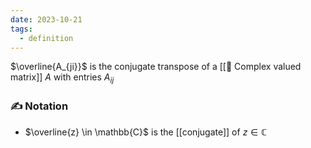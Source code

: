 ```yaml
---
date: 2023-10-21
tags:
  - definition
---
```


$\overline{A_{ji}}$ is the conjugate transpose of a [[📘 Complex valued matrix]] $A$ with entries $A_{ij}$

### ✍️ Notation
- $\overline{z} \in \mathbb{C}$ is the [[conjugate]] of $z \in \mathbb{C}$ 